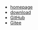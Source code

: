 - [homepage](https://hfish.net/#/)
- [download](https://hfish.net/#/down)
- [GitHub](https://github.com/hacklcx/HFish)
- [Gitee](https://gitee.com/lauix/HFish)
